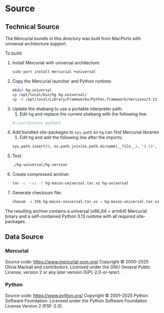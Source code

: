 # Source

## Technical Source

The Mercurial bundle in this directory was built from MacPorts with universal architecture support.

To build:

1. Install Mercurial with universal architecture:
   ```bash
   sudo port install mercurial +universal
   ```
2. Copy the Mercurial launcher and Python runtime:
   ```bash
   mkdir hg-universal
   cp /opt/local/bin/hg hg-universal/
   cp -R /opt/local/Library/Frameworks/Python.framework/Versions/3.13 hg-universal/
   ```
3. Update the shebang to use a portable interpreter path:
   1. Edit hg and replace the current shebang with the following line:
   ```python
   #!/usr/bin/env python3
   ```
4. Add bundled site-packages to `sys.path` so `hg` can find Mercurial libraries
   1. Edit hg and add the following line after the imports:
   ```python
   sys.path.insert(0, os.path.join(os.path.dirname(__file__), "3.13", "lib", "python3.13", "site-packages"))
   ```
5. Test:
   ```bash
   ./hg-universal/hg version
   ```
6. Create compressed archive:
   ```bash
   tar -c --xz -f hg-macos-universal.tar.xz hg-universal
   ```
7. Generate checksum file:
   ```bash
   shasum -a 256 hg-macos-universal.tar.xz > hg-macos-universal.tar.xz.sha256
   ```

The resulting archive contains a universal (x86_64 + arm64) Mercurial binary and a self-contained Python 3.13 runtime with all required site-packages.

## Data Source

### Mercurial
Source code: https://www.mercurial-scm.org/
Copyright © 2005–2025 Olivia Mackall and contributors.
Licensed under the GNU General Public License, version 2 or any later version (GPL-2.0-or-later).

### Python
Source code: https://www.python.org/
Copyright © 2001–2025 Python Software Foundation.
Licensed under the Python Software Foundation License Version 2 (PSF-2.0).
